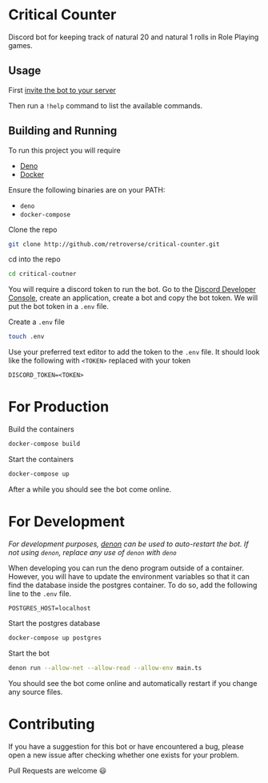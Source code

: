 # Critical Counter

Discord bot for keeping track of natural 20 and natural 1 rolls in Role Playing games.

## Usage

First [invite the bot to your server](https://critical-counter-3rz4fnszrq-ts.a.run.app)

Then run a `!help` command to list the available commands.

## Building and Running

To run this project you will require
- [Deno](http://deno.land)
- [Docker](http://docker.com)

Ensure the following binaries are on your PATH:
- `deno`
- `docker-compose`

Clone the repo

```bash
git clone http://github.com/retroverse/critical-counter.git
```

cd into the repo

```bash
cd critical-coutner
```

You will require a discord token to run the bot. Go to the [Discord Developer Console](https://discord.com/developers/applications), create an application, create a bot and copy the bot token. We will put the bot token in a `.env` file.

Create a `.env` file

```bash
touch .env
```

Use your preferred text editor to add the token to the `.env` file. It should look like the following with `<TOKEN>` replaced with your token

```env
DISCORD_TOKEN=<TOKEN>
```

# For Production

Build the containers

```bash
docker-compose build
```

Start the containers

```bash
docker-compose up
```

After a while you should see the bot come online.

# For Development

*For development purposes, [denon](https://github.com/denosaurs/denon) can be used to auto-restart the bot. If not using `denon`, replace any use of `denon` with `deno`*

When developing you can run the deno program outside of a container. However, you will have to update the environment variables so that it can find the database inside the postgres container. To do so, add the following line to the `.env` file.

```env
POSTGRES_HOST=localhost
```

Start the postgres database

```bash
docker-compose up postgres
```

Start the bot

```bash
denon run --allow-net --allow-read --allow-env main.ts
```

You should see the bot come online and automatically restart if you change any source files.

# Contributing

If you have a suggestion for this bot or have encountered a bug, please open a new issue after checking whether one exists for your problem.

Pull Requests are welcome :smiley:
